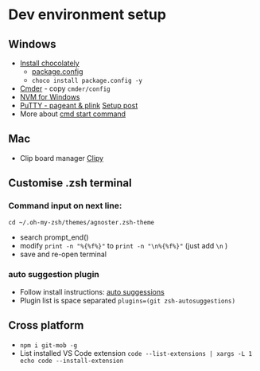 # Dev environment setup

## Windows

- [Install chocolately](https://chocolatey.org/install)
    - [package.config](https://chocolatey.org/docs/commandsinstall#packagesconfig)
    - `choco install package.config -y`
- [Cmder](https://cmder.net/) - copy `cmder/config`
- [NVM for Windows](https://github.com/coreybutler/nvm-windows)
- [PuTTY - pageant & plink](https://www.chiark.greenend.org.uk/~sgtatham/putty/latest.html) [Setup post](https://www.richardkotze.com/top-tips/git-on-windows-in-command-line)
- More about [cmd start command](https://ss64.com/nt/start.html)

## Mac

- Clip board manager [Clipy](https://github.com/Clipy/Clipy)

## Customise .zsh terminal

### Command input on next line:

`cd ~/.oh-my-zsh/themes/agnoster.zsh-theme`

- search prompt_end()
- modify `print -n "%{%f%}"` to `print -n "\n%{%f%}"` (just add `\n` )
- save and re-open terminal

### auto suggestion plugin

- Follow install instructions: [auto suggessions](https://github.com/zsh-users/zsh-autosuggestions)
- Plugin list is space separated `plugins=(git zsh-autosuggestions)`

## Cross platform

- `npm i git-mob -g`
- List installed VS Code extension `code --list-extensions | xargs -L 1 echo code --install-extension` 
